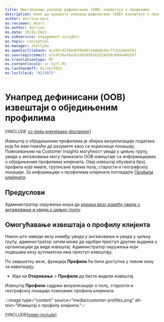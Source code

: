 ```yaml
---
title: Омогућавање унапред дефинисаних (OOB) извештаја о профилима
description: Како да креирате унапред дефинисане (OOB) извештаје о профилима груписане према полу, старости и округу или региону порекла.
author: darrinw-docs
ms.reviewer: mhart
ms.author: darrinw
ms.date: 10/01/2021
ms.subservice: engagement-insights
ms.topic: conceptual
ms.manager: shellyha
ms.openlocfilehash: 4c165c4278a4870e6872d460e20cf7cb1eb8df83
ms.sourcegitcommit: e7cdf36a78a2b1dd2850183224d39c8dde46b26f
ms.translationtype: MT
ms.contentlocale: sr-Cyrl-RS
ms.lasthandoff: 02/16/2022
ms.locfileid: "8233972"
---
```

# <a name="out-of-box-oob-unified-profile-reports"></a>Унапред дефинисани (OOB) извештаји о обједињеним профилима

[!INCLUDE [cc-beta-prerelease-disclaimer](includes/cc-beta-prerelease-disclaimer.md)]

Извештај о обједињеним профилима је збирка визуелизације података која ће вам помоћи да разумете како се корисници понашају. Повезивањем на Customer Insights могућност увида у циљну групу, увиди у ангажовање могу приказати OOB извештаје са информацијама о обједињеним профилима клијената. Овај извештај обухвата број профила које имате, груписане према полу, старости и географској локацији. За информације о профилима клијената погледајте [Профили клијената](../audience-insights/customer-profiles.md).

## <a name="prerequisites"></a>Предуслови

Администратор окружења мора да [креира везу између увида у ангажовање и увида у циљну групу](integrate-audience-insights-engagement-insights.md).

## <a name="enable-the-customer-profile-report"></a>Омогућавање извештаја о профилу клијента

Након што наведе везу између увида у ангажовање и увида у циљну групу, администратор затим може да одобри приступ другим људима у организацији да виде извештај. Администратор окружења који подешава везу аутоматски има приступ извештају. 

По завршетку везе, функција **Профили** ће бити доступна у левом окну за навигацију. 

- Иди на **Откривање** > **Профили** да бисте видели извештај.

Извештај **Профили** садржи визуализације о полу, старости и географској локацији повезаних профила клијената.

:::image type="content" source="media/customer-profiles.png" alt-text="Извештај о профилу клијента.":::

[!INCLUDE[footer-include](../includes/footer-banner.md)]
